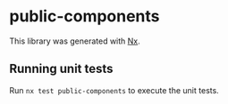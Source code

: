 # public-components

This library was generated with [Nx](https://nx.dev).

## Running unit tests

Run `nx test public-components` to execute the unit tests.
